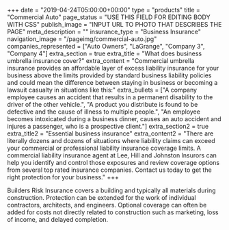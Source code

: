+++
date = "2019-04-24T05:00:00+00:00"
type = "products"
title = "Commercial Auto"
page_status = "USE THIS FIELD FOR EDITING BODY WITH CSS"
publish_image = "INPUT URL TO PHOTO THAT DESCRIBES THE PAGE"
meta_description = ""
insurance_type = "Business Insurance"
navigation_image = "/pageimg/commercial-auto.jpg"
companies_represented = ["Auto Owners", "LaGrange", "Company 3", "Company 4"]
extra_section = true
extra_title = "What does business umbrella insurance cover?"
extra_content = "Commercial umbrella insurance provides an affordable layer of excess liability insurance for your business above the limits provided by standard business liability policies and could mean the difference between staying in business or becoming a lawsuit casualty in situations like this:"
extra_bullets = ["A company employee causes an accident that results in a permanent disability to the driver of the other vehicle.", "A product you distribute is found to be defective and the cause of illness to multiple people.", "An employee becomes intoxicated during a business dinner, causes an auto accident and injures a passenger, who is a prospective client."]
extra_section2 = true
extra_title2 = "Essential business insurance"
extra_content2 = "There are literally dozens and dozens of situations where liability claims can exceed your commercial or professional liability insurance coverage limits. A commercial liability insurance agent at Lee, Hill and Johnston Insurors can help you identify and control those exposures and review coverage options from several top rated insurance companies. Contact us today to get the right protection for your business."
+++

Builders Risk Insurance covers a building and typically all materials during construction. Protection can be extended for the work of individual contractors, architects, and engineers. Optional coverage can often be added for costs not directly related to construction such as marketing, loss of income, and delayed completion.